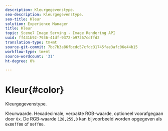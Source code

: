 ```yaml
---
description: Kleurgegevenstype.
seo-description: Kleurgegevenstype.
seo-title: Kleur
solution: Experience Manager
title: Kleur
topic: Scene7 Image Serving - Image Rendering API
uuid: ff431b92-7936-41df-9372-b97267cdffd2
translation-type: tm+mt
source-git-commit: 7bc7b3a86fbcdc57cfdc31745fae3afc06e44b15
workflow-type: tm+mt
source-wordcount: '31'
ht-degree: 0%

---
```



# Kleur{#color}

Kleurgegevenstype.

Kleurwaarde. Hexadecimale, verpakte RGB-waarde, optioneel voorafgegaan door `0x`. De RGB-waarde `128,255,0` kan bijvoorbeeld worden opgegeven als `0x80ff00` of `80ff00`.
